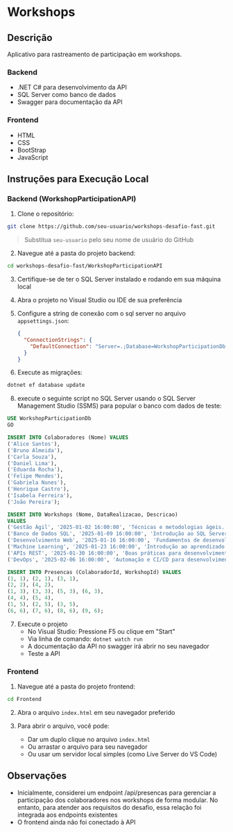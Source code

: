 # Workshops

## Descrição
Aplicativo para rastreamento de participação em workshops.

### Backend
- .NET C# para desenvolvimento da API
- SQL Server como banco de dados
- Swagger para documentação da API

### Frontend
- HTML
- CSS
- BootStrap
- JavaScript

## Instruções para Execução Local

### Backend (WorkshopParticipationAPI)

1. Clone o repositório:
```bash
git clone https://github.com/seu-usuario/workshops-desafio-fast.git
```
> Substitua `seu-usuario` pelo seu nome de usuário do GitHub

2. Navegue até a pasta do projeto backend:
```bash
cd workshops-desafio-fast/WorkshopParticipationAPI
```

3. Certifique-se de ter o SQL Server instalado e rodando em sua máquina local

4. Abra o projeto no Visual Studio ou IDE de sua preferência

5. Configure a string de conexão com o sql server no arquivo `appsettings.json`:
   ```json
   {
     "ConnectionStrings": {
       "DefaultConnection": "Server=.;Database=WorkshopParticipationDb;User Id=seu_usuario;Password=sua_senha;TrustServerCertificate=True;"
     }
   }
   ```

6. Execute as migrações:
```bash
dotnet ef database update
```

8. execute o seguinte script no SQL Server usando o SQL Server Management Studio (SSMS) para popular o banco com dados de teste:
```sql
USE WorkshopParticipationDb
GO

INSERT INTO Colaboradores (Nome) VALUES
('Alice Santos'),
('Bruno Almeida'),
('Carla Souza'),
('Daniel Lima'),
('Eduarda Rocha'),
('Felipe Mendes'),
('Gabriela Nunes'),
('Henrique Castro'),
('Isabela Ferreira'),
('João Pereira');

INSERT INTO Workshops (Nome, DataRealizacao, Descricao)
VALUES
('Gestão Ágil', '2025-01-02 16:00:00', 'Técnicas e metodologias ágeis.'),
('Banco de Dados SQL', '2025-01-09 16:00:00', 'Introdução ao SQL Server.'),
('Desenvolvimento Web', '2025-01-16 16:00:00', 'Fundamentos de desenvolvimento web moderno.'),
('Machine Learning', '2025-01-23 16:00:00', 'Introdução ao aprendizado de máquina.'),
('APIs REST', '2025-01-30 16:00:00', 'Boas práticas para desenvolvimento de APIs RESTful.'),
('DevOps', '2025-02-06 16:00:00', 'Automação e CI/CD para desenvolvimento ágil.');

INSERT INTO Presencas (ColaboradorId, WorkshopId) VALUES
(1, 1), (2, 1), (3, 1),
(2, 2), (4, 2),
(1, 3), (3, 3), (5, 3), (6, 3),
(4, 4), (5, 4),
(1, 5), (2, 5), (3, 5),
(6, 6), (7, 6), (8, 6), (9, 6);
```

7. Execute o projeto
   - No Visual Studio: Pressione F5 ou clique em "Start"
   - Via linha de comando: `dotnet watch run`
   - A documentação da API no swagger irá abrir no seu navegador
   - Teste a API

### Frontend

1. Navegue até a pasta do projeto frontend:
```bash
cd Frontend
```

2. Abra o arquivo `index.html` em seu navegador preferido

3. Para abrir o arquivo, você pode:
   - Dar um duplo clique no arquivo `index.html`
   - Ou arrastar o arquivo para seu navegador
   - Ou usar um servidor local simples (como Live Server do VS Code)

## Observações
- Inicialmente, considerei um endpoint /api/presencas para gerenciar a participação dos colaboradores nos workshops de forma modular. No entanto, para atender aos requisitos do desafio, essa relação foi integrada aos endpoints existentes
- O frontend ainda não foi conectado à API
